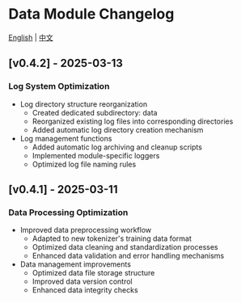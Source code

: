 # Data Module Changelog

[English](./for_data.md) | [中文](../cn/for_data.md)

## [v0.4.2] - 2025-03-13
### Log System Optimization
- Log directory structure reorganization
  - Created dedicated subdirectory: data
  - Reorganized existing log files into corresponding directories
  - Added automatic log directory creation mechanism
- Log management functions
  - Added automatic log archiving and cleanup scripts
  - Implemented module-specific loggers
  - Optimized log file naming rules

## [v0.4.1] - 2025-03-11
### Data Processing Optimization
- Improved data preprocessing workflow
  - Adapted to new tokenizer's training data format
  - Optimized data cleaning and standardization processes
  - Enhanced data validation and error handling mechanisms
- Data management improvements
  - Optimized data file storage structure
  - Improved data version control
  - Enhanced data integrity checks